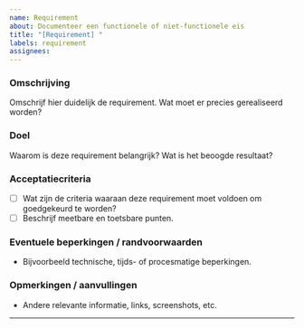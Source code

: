 ```yaml
---
name: Requirement
about: Documenteer een functionele of niet-functionele eis
title: "[Requirement] "
labels: requirement
assignees: 
---
```


### Omschrijving
Omschrijf hier duidelijk de requirement. Wat moet er precies gerealiseerd worden?

### Doel
Waarom is deze requirement belangrijk? Wat is het beoogde resultaat?

### Acceptatiecriteria
- [ ] Wat zijn de criteria waaraan deze requirement moet voldoen om goedgekeurd te worden?
- [ ] Beschrijf meetbare en toetsbare punten.

### Eventuele beperkingen / randvoorwaarden
- Bijvoorbeeld technische, tijds- of procesmatige beperkingen.

### Opmerkingen / aanvullingen
- Andere relevante informatie, links, screenshots, etc.

---

